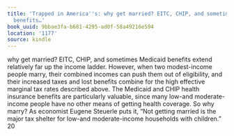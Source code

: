 ```yaml
---
title: 'Trapped in America''s: why get married? EITC, CHIP, and sometimes Medicaid
  benefits…'
book_uuid: 9bbae3fa-b681-4295-ad0f-58a49216e594
location: '1177'
source: kindle
---
```


why get married? EITC, CHIP, and sometimes Medicaid benefits extend relatively far up the income ladder. However, when two modest-income people marry, their combined incomes can push them out of eligibility, and their increased taxes and lost benefits combine for the high effective marginal tax rates described above. The Medicaid and CHIP health insurance benefits are particularly valuable, since many low-and moderate-income people have no other means of getting health coverage. So why marry? As economist Eugene Steuerle puts it, “Not getting married is the major tax shelter for low-and moderate-income households with children.” 20